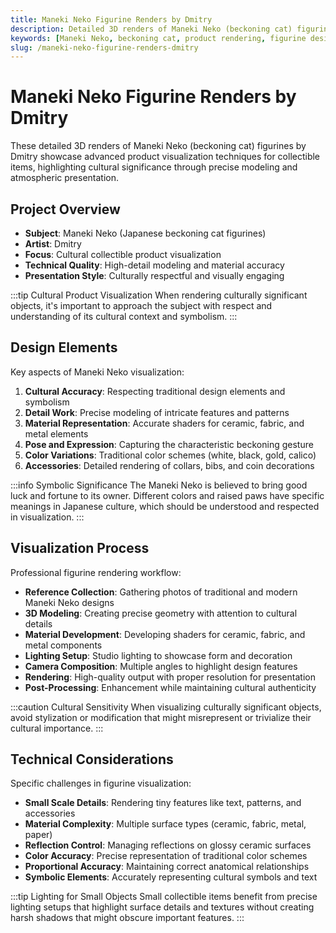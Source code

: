 ```yaml
---
title: Maneki Neko Figurine Renders by Dmitry
description: Detailed 3D renders of Maneki Neko (beckoning cat) figurines by Dmitry, showcasing advanced product visualization techniques for collectible items.
keywords: [Maneki Neko, beckoning cat, product rendering, figurine design, 3D visualization, Dmitry, Redshift]
slug: /maneki-neko-figurine-renders-dmitry
---
```


# Maneki Neko Figurine Renders by Dmitry

These detailed 3D renders of Maneki Neko (beckoning cat) figurines by Dmitry showcase advanced product visualization techniques for collectible items, highlighting cultural significance through precise modeling and atmospheric presentation.

## Project Overview

- **Subject**: Maneki Neko (Japanese beckoning cat figurines)
- **Artist**: Dmitry
- **Focus**: Cultural collectible product visualization
- **Technical Quality**: High-detail modeling and material accuracy
- **Presentation Style**: Culturally respectful and visually engaging

:::tip Cultural Product Visualization
When rendering culturally significant objects, it's important to approach the subject with respect and understanding of its cultural context and symbolism.
:::

## Design Elements

Key aspects of Maneki Neko visualization:

1. **Cultural Accuracy**: Respecting traditional design elements and symbolism
2. **Detail Work**: Precise modeling of intricate features and patterns
3. **Material Representation**: Accurate shaders for ceramic, fabric, and metal elements
4. **Pose and Expression**: Capturing the characteristic beckoning gesture
5. **Color Variations**: Traditional color schemes (white, black, gold, calico)
6. **Accessories**: Detailed rendering of collars, bibs, and coin decorations

:::info Symbolic Significance
The Maneki Neko is believed to bring good luck and fortune to its owner. Different colors and raised paws have specific meanings in Japanese culture, which should be understood and respected in visualization.
:::

## Visualization Process

Professional figurine rendering workflow:

- **Reference Collection**: Gathering photos of traditional and modern Maneki Neko designs
- **3D Modeling**: Creating precise geometry with attention to cultural details
- **Material Development**: Developing shaders for ceramic, fabric, and metal components
- **Lighting Setup**: Studio lighting to showcase form and decoration
- **Camera Composition**: Multiple angles to highlight design features
- **Rendering**: High-quality output with proper resolution for presentation
- **Post-Processing**: Enhancement while maintaining cultural authenticity

:::caution Cultural Sensitivity
When visualizing culturally significant objects, avoid stylization or modification that might misrepresent or trivialize their cultural importance.
:::

## Technical Considerations

Specific challenges in figurine visualization:

- **Small Scale Details**: Rendering tiny features like text, patterns, and accessories
- **Material Complexity**: Multiple surface types (ceramic, fabric, metal, paper)
- **Reflection Control**: Managing reflections on glossy ceramic surfaces
- **Color Accuracy**: Precise representation of traditional color schemes
- **Proportional Accuracy**: Maintaining correct anatomical relationships
- **Symbolic Elements**: Accurately representing cultural symbols and text

:::tip Lighting for Small Objects
Small collectible items benefit from precise lighting setups that highlight surface details and textures without creating harsh shadows that might obscure important features.
:::
